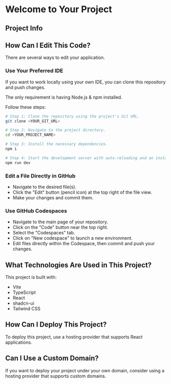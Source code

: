 # Welcome to Your Project  

## Project Info  

## How Can I Edit This Code?  

There are several ways to edit your application.  

### **Use Your Preferred IDE**  

If you want to work locally using your own IDE, you can clone this repository and push changes.  

The only requirement is having Node.js & npm installed.  

Follow these steps:  

```sh
# Step 1: Clone the repository using the project's Git URL.
git clone <YOUR_GIT_URL>

# Step 2: Navigate to the project directory.
cd <YOUR_PROJECT_NAME>

# Step 3: Install the necessary dependencies.
npm i

# Step 4: Start the development server with auto-reloading and an instant preview.
npm run dev
```

### **Edit a File Directly in GitHub**  

- Navigate to the desired file(s).  
- Click the "Edit" button (pencil icon) at the top right of the file view.  
- Make your changes and commit them.  

### **Use GitHub Codespaces**  

- Navigate to the main page of your repository.  
- Click on the "Code" button near the top right.  
- Select the "Codespaces" tab.  
- Click on "New codespace" to launch a new environment.  
- Edit files directly within the Codespace, then commit and push your changes.  

## What Technologies Are Used in This Project?  

This project is built with:  

- Vite  
- TypeScript  
- React  
- shadcn-ui  
- Tailwind CSS  

## How Can I Deploy This Project?  

To deploy this project, use a hosting provider that supports React applications.  

## Can I Use a Custom Domain?  

If you want to deploy your project under your own domain, consider using a hosting provider that supports custom domains.  


